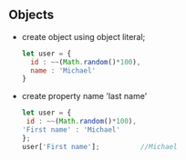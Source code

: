 ## Objects

- create object using object literal;
  ```js
  let user = {
    id : ~~(Math.random()*100),
    name : 'Michael'
  }
  ```
- create property name 'last name'
  
  ```js
  let user = {
   id : ~~(Math.random()*100),
  'First name' : 'Michael'
  };
  user['First name'];          //Michael
  ```